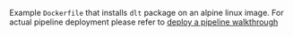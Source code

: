 Example `Dockerfile` that installs `dlt` package on an alpine linux image. For actual pipeline deployment please refer to [deploy a pipeline walkthrough](https://dlthub.com/docs/walkthroughs/deploy-a-pipeline)
